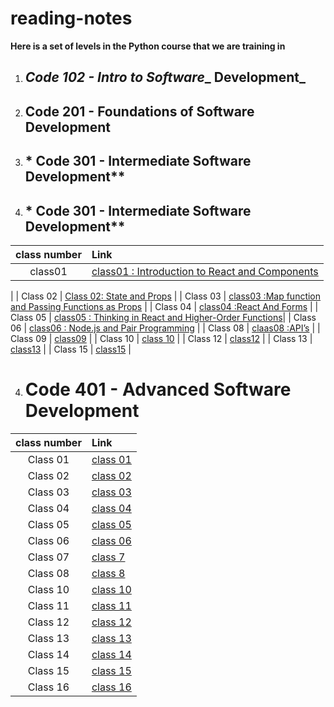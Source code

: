 # reading-notes

**Here is a set of levels in the Python course that we are training in**

1. ## _Code 102 - Intro to Software__ Development_

2. ## Code 201 - Foundations of Software Development

3. ## * Code 301 - Intermediate Software Development**
3. ## * Code 301 - Intermediate Software Development**




| class number      | Link|
| :-----------: | :----------- |
|    class01 | [class01 : Introduction to React and Components](/class1.md)
 |
| Class 02      | [Class 02: State and Props](/class2.md) |
| Class 03     | [class03 :Map function and Passing Functions as Props](/class3.md) |
| Class 04      | [class04 :React And Forms](/class3.md) |
| Class 05      | [class05 : Thinking in React and Higher-Order Functions](/class5.md)|
| Class 06    | [class06 : Node.js and Pair Programming](/class6.md) |
| Class 08   | [claas08 :API’s](./class8.md) |
| Class 09    | [class09](./class9.md) |
| Class 10    | [class 10](./class10.md) |
| Class 12    | [class12](./class12.md) |
| Class 13    | [class13](./class13.md) |
| Class 15   | [class15](./class15.md) |
<br>

4. # Code 401 - Advanced Software Development

| class number      | Link|
| :-----------: | :----------- |
| Class 01   | [class 01](./code-401-python/class1_401.md) |
| Class 02   | [class 02](./code-401-python/class02-401.md) |
| Class 03   | [class 03](./code-401-python/class3_401.md) |
| Class 04   | [class 04](./code-401-python//class04_401.md) |
| Class 05   | [class 05](./code-401-python/class05_401.md) |
| Class 06   | [class 06](./code-401-python/class06_401.md) |
| Class 07   | [class 7](./code-401-python/class7_401.md) |
| Class 08   | [class 8](./code-401-python/class08_401.md) |
| Class 10   | [class 10](./code-401-python/claas10_401.md) |
| Class 11   | [class 11](./code-401-python/class11_401.md) |
| Class 12   | [class 12](./code-401-python/class12_401.md) |
| Class 13   | [class 13](./code-401-python/class13_401.md) |
| Class 14   | [class 14](./code-401-python/class14_401.md) |
| Class 15   | [class 15](./code-401-python/class15_401.md) |
| Class 16   | [class 16](./code-401-python/class16_401.md) |




